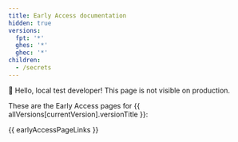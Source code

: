 ```yaml
---
title: Early Access documentation
hidden: true
versions:
  fpt: '*'
  ghes: '*'
  ghec: '*'
children:
  - /secrets
---
```


👋 Hello, local test developer! This page is not visible on production.

These are the Early Access pages for {{ allVersions[currentVersion].versionTitle }}:

{{ earlyAccessPageLinks }}
